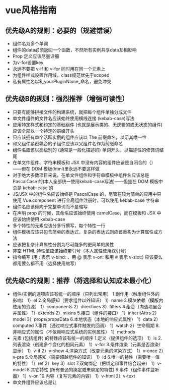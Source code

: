 # vue风格指南
## 优先级A的规则：必要的（规避错误）
- 组件名为多个单词
- 组件的data必须返回一个函数，不然所有实例共享data互相影响
- Prop 定义应该尽量详细
- 为v-for设置key
- 永远不要把 v-if 和 v-for 同时用在同一个元素上
- 为组件样式设置作用域，class规范优先于scoped
- 私有属性名以$_yourPluginName_命名，避免冲突

## 优先级B的规则：强烈推荐（增强可读性）
- 只要有能够拼接文件的构建系统，就把每个组件单独分成文件
- 单文件组件的文件名应该始终使用横线连接 (kebab-case)写法
- 应用特定样式和约定的基础组件 (也就是展示类的、无逻辑的或无状态的组件) 应该全部以一个特定的前缀开头
- 只应该拥有单个活跃实例的组件应该以 The 前缀命名，以示其唯一性
- 和父组件紧密耦合的子组件应该以父组件名作为前缀命名
- 组件名应该以高级别的 (通常是一般化描述的) 单词开头，以描述性的修饰词结尾
- 在单文件组件、字符串模板和 JSX 中没有内容的组件应该是自闭合的（<my-component/>）——但在 DOM 模板(html)里永远不要这样做
- 对于绝大多数项目来说，在单文件组件和字符串模板中组件名应该总是 PascalCase 的(本人全部统一使用kebab-case写法)——但是在 DOM 模板中总是 kebab-case 的
- JS/JSX 中的组件名应该始终是 PascalCase 的，尽管在较为简单的应用中只使用 Vue.component 进行全局组件注册时，可以使用 kebab-case 字符串
- 组件名应该倾向于完整单词而不是缩写
- 在声明 prop 的时候，其命名应该始终使用 camelCase，而在模板和 JSX 中应该始终使用 kebab-case
- 多个特性的元素应该分多行撰写，每个特性一行
- 组件模板应该只包含简单的表达式，复杂的表达式则应该重构为计算属性或方法
- 应该把复杂计算属性分割为尽可能多的更简单的属性
- 非空 HTML 特性值应该始终带引号（本人属性使用双引号）
- 指令缩写 (用 : 表示 v-bind: 、用 @ 表示 v-on: 和用 # 表示 v-slot:) 应该要么都用要么都不用（选择使用缩写）

## 优先级C的规则：推荐（将选择和认知成本最小化）
- 组件/实例的选项应该有统一的顺序（只列出常用）
  1.副作用（触发组件外的影响）
    1）el
  2.全局感知（要求组件以外知识）
    1）name
  3.模块依赖（模版内使用的资源）
    1）components
    2）directives
    3）filters
  4.组合（向选项里合并属性）
    1）extends
    2）mixins
  5.接口（组件的接口）
    1）inheritAttrs
    2）model
    3）props/propsData
  6.本地状态（本地的响应式属性）
    1）data
    2）computed
  7.事件（通过响应式事件触发的回调）
    1）watch
    2）生命周期
  8.非响应式的属性（不依赖响应式系统的实例属性）
    1）methods
- 元素 (包括组件) 的特性应该有统一的顺序
  1.定义（提供组件的选项）
    1）is
  2.列表渲染（创建多个变化的相同元素）
    1）v-for
  3.条件渲染（元素是否渲染/显示）
    1）v-if
    2）v-show
  4.渲染方式（改变元素的渲染方式）
    1）v-once
    2）v-pre
  5.全局感知（需要超越组件的知识）
    1）id
  6.唯一的特性（需要唯一值的特性）
    1）ref
    2）key
    3）slot
  7.双向绑定（把绑定和事件结合起来）
    1）v-model
  8.其它特性 (所有普通的绑定或未绑定的特性)
  9.事件（组件事件监听器）
    1）v-on
  10.内容（复写元素的内容）
    1）v-html
    2）v-text
- 单文件组件应该总是让 <script>、<template> 和 <style> 标签的顺序保持一致。且 <style> 要放在最后，因为另外两个标签至少要有一个

## 优先级D的规则：谨慎使用（有潜在危险的模式）
- 如果一组 v-if + v-else 的元素类型相同，最好使用 key (比如两个 <div> 元素)
- 元素选择器应该避免在 scoped 中出现（以后宁愿加类名）
- 应该优先通过 prop 和事件进行父子组件之间的通信，而不是 this.$parent 或改变 prop
- 应该优先通过 Vuex 管理全局状态，而不是通过 this.$root 或一个全局事件总线